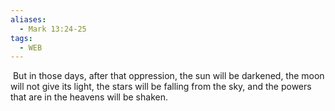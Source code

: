 ```yaml
---
aliases:
  - Mark 13:24-25
tags:
  - WEB
---
```

 But in those days, after that oppression, the sun will be darkened, the moon will not give its light, the stars will be falling from the sky, and the powers that are in the heavens will be shaken.